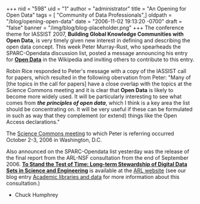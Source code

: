 +++
nid = "598"
uid = "1"
author = "administrator"
title = "An Opening for Open Data"
tags = [ "Community of Data Professionals",]
oldpath = "/blog/opening-open-data"
date = "2006-11-02 19:13:20 -0700"
draft = "false"
banner = "/img/blog/blog-placeholder.png"
+++
The conference theme for IASSIST 2007, **Building Global Knowledge
Communities with Open Data**, is very timely given new interest in
defining and describing the open data concept. This week Peter
Murray-Rust, who spearheads the SPARC-Opendata discussion list, posted a
message announcing his entry for [**Open
Data**](http://en.wikipedia.org/wiki/Open_Data) in the Wikipedia and
inviting others to contribute to this entry.

Robin Rice responded to Peter's message with a copy of the IASSIST call
for papers, which resulted in the following obervation from Peter:
"Many of [the topics in the call for papers] have a close overlap
with the topics at the Science Commons meeting and it is clear that
**Open Data** is likely to become more widely used. It will be
particularly interesting to see what comes from ***the principles of
open data***, which I think is a key area the list should be
concentrating on. It will be very useful if these can be formulated in
such as way that they complement (or extend) things like the Open Access
declarations."

The [Science Commons meeting](http://www.spatial.maine.edu/icfs/) to
which Peter is referring occurred October 2-3, 2006 in Washington, D.C.

Also announced on the SPARC-Opendata list yesterday was the release of
the final report from the ARL-NSF consultation from the end of September
2006. [**To Stand the Test of Time: Long-term Stewardship of Digital
Data Sets in Science and
Engineering**](http://www.arl.org/info/events/digdatarpt.pdf) is
available at the [ARL
website](http://www.arl.org/info/frn/other/ottoc.html) (see our blog
entry [Academic libraries and data](http://iassistblog.org/?p=47) for
more information about this consultation.)

- Chuck Humphrey
